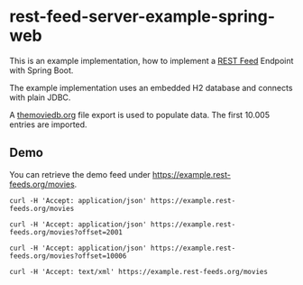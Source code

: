 # rest-feed-server-example-spring-web

This is an example implementation, how to implement a [REST Feed](https://rest-feeds.org) Endpoint 
with Spring Boot.

The example implementation uses an embedded H2 database and connects with plain JDBC.

A [themoviedb.org](https://www.themoviedb.org/) file export is used to populate data.
The first 10.005 entries are imported.

## Demo
You can retrieve the demo feed under https://example.rest-feeds.org/movies.

```
curl -H 'Accept: application/json' https://example.rest-feeds.org/movies
```

```
curl -H 'Accept: application/json' https://example.rest-feeds.org/movies?offset=2001
```

```
curl -H 'Accept: application/json' https://example.rest-feeds.org/movies?offset=10006
```
 
```
curl -H 'Accept: text/xml' https://example.rest-feeds.org/movies
```

